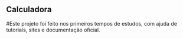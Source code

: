 ## Calculadora
 
#Este projeto foi feito nos primeiros tempos de estudos, com ajuda de tutoriais, sites e documentação oficial.
